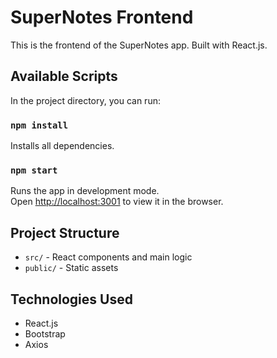 # SuperNotes Frontend

This is the frontend of the SuperNotes app. Built with React.js.

## Available Scripts

In the project directory, you can run:

### `npm install`

Installs all dependencies.

### `npm start`

Runs the app in development mode.  
Open [http://localhost:3001](http://localhost:3001) to view it in the browser.

## Project Structure

- `src/` - React components and main logic
- `public/` - Static assets

## Technologies Used

- React.js
- Bootstrap
- Axios
